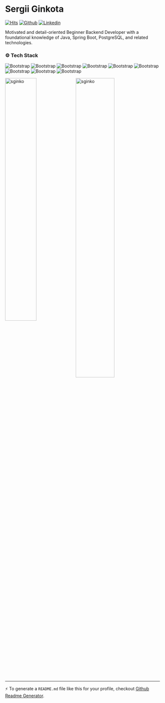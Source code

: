 # Sergii Ginkota

[![Hits](https://hits.seeyoufarm.com/api/count/incr/badge.svg?url=https%3A%2F%2Fgithub.com%2Fsginko%2Fsginko&count_bg=%2379C83D&title_bg=%23555555&icon=&icon_color=%23E7E7E7&title=Profile+Views&edge_flat=false)](https://hits.seeyoufarm.com) [![Github](https://img.shields.io/github/followers/sginko?label=Follow&style=social)](https://github.com/sginko) [![Linkedin](https://img.shields.io/badge/-LinkedIn-blue?style=flat&logo=Linkedin&logoColor=white)](https://www.linkedin.com/in/sginko/)







Motivated and detail-oriented Beginner Backend Developer with a foundational knowledge of Java, Spring Boot, PostgreSQL, and related technologies.

### ⚙️ Tech Stack

![Bootstrap](https://img.shields.io/badge/-Java-05122A?style=for-the-badge&logo=Java&color=ffffff) ![Bootstrap](https://img.shields.io/badge/-Spring%20Boot-05122A?style=for-the-badge&logo=Spring-Boot&color=ffffff) ![Bootstrap](https://img.shields.io/badge/-Hibernate-05122A?style=for-the-badge&logo=Hibernate&color=ffffff) ![Bootstrap](https://img.shields.io/badge/-JUnit-05122A?style=for-the-badge&logo=JUnit&color=ffffff) ![Bootstrap](https://img.shields.io/badge/-PostgreSQL-05122A?style=for-the-badge&logo=PostgreSQL&color=ffffff) ![Bootstrap](https://img.shields.io/badge/-Liquibase-05122A?style=for-the-badge&logo=Liquibase&color=ffffff) ![Bootstrap](https://img.shields.io/badge/-Docker-05122A?style=for-the-badge&logo=Docker&color=ffffff) ![Bootstrap](https://img.shields.io/badge/-Kafka-05122A?style=for-the-badge&logo=Kafka&color=ffffff) ![Bootstrap](https://img.shields.io/badge/-GitHub-05122A?style=for-the-badge&logo=GitHub&color=ffffff)

<div>
  <img width="45%" align="left" src="https://github-readme-stats.vercel.app/api/top-langs?username=sginko&show_icons=true&locale=en&layout=compact" alt="sginko" />
  <img width="50%"  src="https://github-readme-streak-stats.herokuapp.com/?user=sginko&" alt="sginko" />
</div>


---
:zap: To generate a `README.md` file like this for your profile, checkout [Github Readme Generator](https://hejazizo-github-profile-readme-srcstreamlit-app-i6skm7.streamlit.app/).
